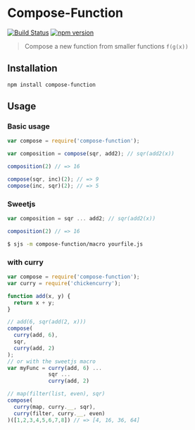 Compose-Function
================

[![Build Status](https://travis-ci.org/stoeffel/compose-function.svg)](https://travis-ci.org/stoeffel/compose-function) [![npm version](https://badge.fury.io/js/compose-function.svg)](http://badge.fury.io/js/compose-function)
> Compose a new function from smaller functions `f(g(x))`

Installation
------------

`npm install compose-function`

Usage
-----

### Basic usage

```js
var compose = require('compose-function');

var composition = compose(sqr, add2); // sqr(add2(x))

composition(2) // => 16

compose(sqr, inc)(2); // => 9
compose(inc, sqr)(2); // => 5
```

### Sweetjs

```js
var composition = sqr ... add2; // sqr(add2(x))

composition(2) // => 16
```

```bash
$ sjs -m compose-function/macro yourfile.js
```

### with curry

```js
var compose = require('compose-function');
var curry = require('chickencurry');

function add(x, y) {
  return x + y;
}

// add(6, sqr(add(2, x)))
compose(
  curry(add, 6),
  sqr,
  curry(add, 2)
);
// or with the sweetjs macro
var myFunc = curry(add, 6) ...
             sqr ...
             curry(add, 2)

// map(filter(list, even), sqr)
compose(
  curry(map, curry.__, sqr),
  curry(filter, curry.__, even)
)([1,2,3,4,5,6,7,8]) // => [4, 16, 36, 64]
```
